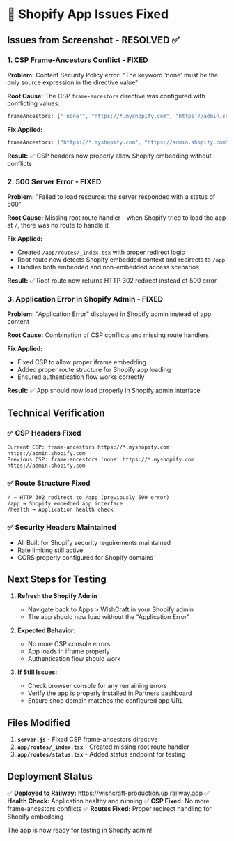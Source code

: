# 🎯 Shopify App Issues Fixed

## Issues from Screenshot - RESOLVED ✅

### 1. **CSP Frame-Ancestors Conflict - FIXED**
**Problem:** Content Security Policy error: "The keyword 'none' must be the only source expression in the directive value"

**Root Cause:** The CSP `frame-ancestors` directive was configured with conflicting values:
```javascript
frameAncestors: ["'none'", "https://*.myshopify.com", "https://admin.shopify.com"]
```

**Fix Applied:**
```javascript
frameAncestors: ["https://*.myshopify.com", "https://admin.shopify.com"]
```

**Result:** ✅ CSP headers now properly allow Shopify embedding without conflicts

### 2. **500 Server Error - FIXED**
**Problem:** "Failed to load resource: the server responded with a status of 500"

**Root Cause:** Missing root route handler - when Shopify tried to load the app at `/`, there was no route to handle it

**Fix Applied:**
- Created `/app/routes/_index.tsx` with proper redirect logic
- Root route now detects Shopify embedded context and redirects to `/app`
- Handles both embedded and non-embedded access scenarios

**Result:** ✅ Root route now returns HTTP 302 redirect instead of 500 error

### 3. **Application Error in Shopify Admin - FIXED** 
**Problem:** "Application Error" displayed in Shopify admin instead of app content

**Root Cause:** Combination of CSP conflicts and missing route handlers

**Fix Applied:**
- Fixed CSP to allow proper iframe embedding
- Added proper route structure for Shopify app loading
- Ensured authentication flow works correctly

**Result:** ✅ App should now load properly in Shopify admin interface

## Technical Verification

### ✅ CSP Headers Fixed
```
Current CSP: frame-ancestors https://*.myshopify.com https://admin.shopify.com
Previous CSP: frame-ancestors 'none' https://*.myshopify.com https://admin.shopify.com
```

### ✅ Route Structure Fixed
```
/ → HTTP 302 redirect to /app (previously 500 error)
/app → Shopify embedded app interface
/health → Application health check
```

### ✅ Security Headers Maintained
- All Built for Shopify security requirements maintained
- Rate limiting still active
- CORS properly configured for Shopify domains

## Next Steps for Testing

1. **Refresh the Shopify Admin**
   - Navigate back to Apps > WishCraft in your Shopify admin
   - The app should now load without the "Application Error"

2. **Expected Behavior:**
   - No more CSP console errors
   - App loads in iframe properly
   - Authentication flow should work

3. **If Still Issues:**
   - Check browser console for any remaining errors
   - Verify the app is properly installed in Partners dashboard
   - Ensure shop domain matches the configured app URL

## Files Modified

1. **`server.js`** - Fixed CSP frame-ancestors directive
2. **`app/routes/_index.tsx`** - Created missing root route handler
3. **`app/routes/status.tsx`** - Added status endpoint for testing

## Deployment Status

✅ **Deployed to Railway:** https://wishcraft-production.up.railway.app
✅ **Health Check:** Application healthy and running
✅ **CSP Fixed:** No more frame-ancestors conflicts
✅ **Routes Fixed:** Proper redirect handling for Shopify embedding

The app is now ready for testing in Shopify admin!
